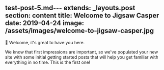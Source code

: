 test-post-5.md---
extends: _layouts.post
section: content
title: Welcome to Jigsaw Casper
date: 2019-04-24
image: /assets/images/welcome-to-jigsaw-casper.jpg
---
👋 Welcome, it's great to have you here.

We know that first impressions are important, so we've populated your new site with some initial getting started posts that will help you get familiar with everything in no time. This is the first one!
